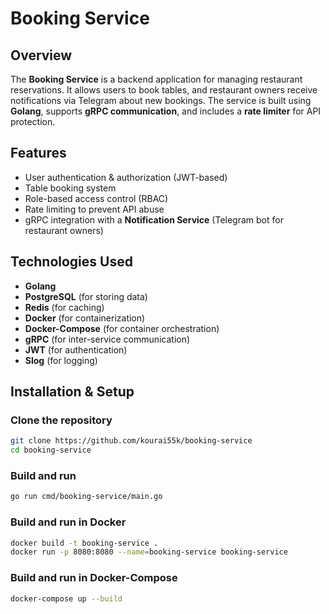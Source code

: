 # Booking Service

## Overview
The **Booking Service** is a backend application for managing restaurant reservations. It allows users to book tables, and restaurant owners receive notifications via Telegram about new bookings. The service is built using **Golang**, supports **gRPC communication**, and includes a **rate limiter** for API protection.

## Features
- User authentication & authorization (JWT-based)
- Table booking system
- Role-based access control (RBAC)
- Rate limiting to prevent API abuse
- gRPC integration with a **Notification Service** (Telegram bot for restaurant owners)

## Technologies Used
- **Golang** 
- **PostgreSQL** (for storing data)
- **Redis** (for caching)
- **Docker** (for containerization)
- **Docker-Compose** (for container orchestration)
- **gRPC** (for inter-service communication)
- **JWT** (for authentication)
- **Slog** (for logging)

## Installation & Setup 

### Clone the repository
```sh
git clone https://github.com/kourai55k/booking-service
cd booking-service
```

### Build and run
```sh
go run cmd/booking-service/main.go
```

### Build and run in Docker 
```sh
docker build -t booking-service .
docker run -p 8080:8080 --name=booking-service booking-service
```

### Build and run in Docker-Compose
```sh
docker-compose up --build
```